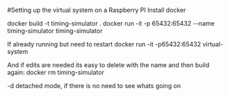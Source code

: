 #Setting up the virtual system on a Raspberry PI
Install docker

docker build -t timing-simulator .
docker run -it -p 65432:65432 --name timing-simulator timing-simulator

If already running but need to restart
docker run -it -p65432:65432 virtual-system

And if edits are needed its easy to delete with the name and then build again:
docker rm timing-simulator

-d detached mode, if there is no need to see whats going on
